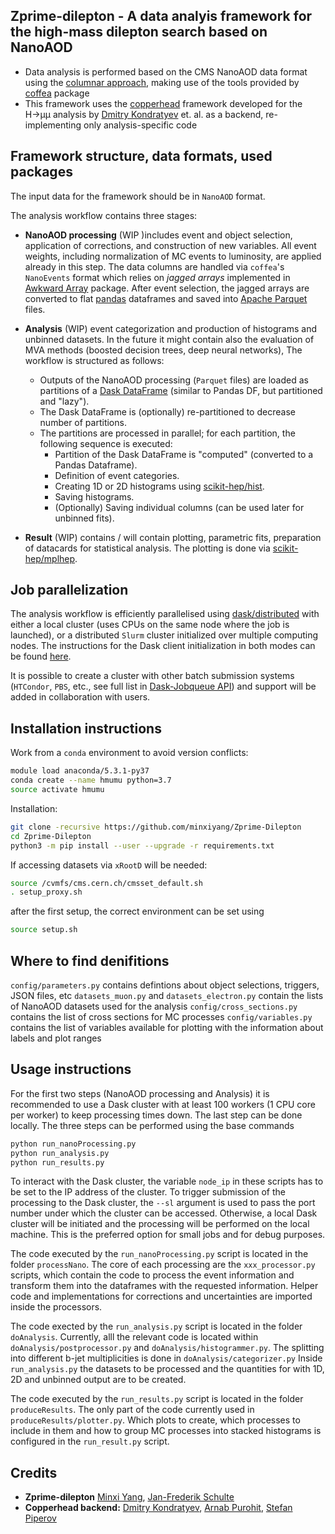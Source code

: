 ## Zprime-dilepton - A data analyis framework for the high-mass dilepton search based on NanoAOD

- Data analysis is performed based on the CMS NanoAOD data format using the [columnar approach](https://indico.cern.ch/event/759388/contributions/3306852/attachments/1816027/2968106/ncsmith-how2019-columnar.pdf), making use of the tools provided by [coffea](https://github.com/CoffeaTeam/coffea) package
- This framework uses the [copperhead](https://github.com/Run3HmmAnalysis/copperhead) framework developed for the H&rarr;µµ analysis by [Dmitry Kondratyev](https://github.com/kondratyevd) et. al. as a backend, re-implementing only analysis-specific code

## Framework structure, data formats, used packages
The input data for the framework should be in `NanoAOD` format.

The analysis workflow contains three stages:
- **NanoAOD processing** (WIP )includes event and object selection, application of corrections, and construction of new variables. All event weights, including normalization of MC events to luminosity, are applied already in this step. The data columns are handled via `coffea`'s `NanoEvents` format which relies on *jagged arrays* implemented in [Awkward Array](https://github.com/scikit-hep/awkward-1.0) package. After event selection, the jagged arrays are converted to flat [pandas](https://github.com/pandas-dev/pandas) dataframes and saved into [Apache Parquet](https://github.com/apache/parquet-format) files.
- **Analysis** (WIP) event categorization and production of histograms and unbinned datasets. In the future it might contain also the evaluation of MVA methods (boosted decision trees, deep neural networks),  The workflow is structured as follows:
  - Outputs of the NanoAOD processing (`Parquet` files) are loaded as partitions of a [Dask DataFrame](https://docs.dask.org/en/stable/dataframe.html) (similar to Pandas DF, but partitioned and "lazy").
  - The Dask DataFrame is (optionally) re-partitioned to decrease number of partitions.
  - The partitions are processed in parallel; for each partition, the following sequence is executed:
    - Partition of the Dask DataFrame is "computed" (converted to a Pandas Dataframe).
    - Definition of event categories.
    - Creating 1D or 2D histograms using [scikit-hep/hist](https://github.com/scikit-hep/hist).
    - Saving histograms.
    - (Optionally) Saving individual columns (can be used later for unbinned fits).

- **Result** (WIP) contains / will contain plotting, parametric fits, preparation of datacards for statistical analysis. The plotting is done via [scikit-hep/mplhep](https://github.com/scikit-hep/mplhep).

## Job parallelization
The analysis workflow is efficiently parallelised using [dask/distributed](https://github.com/dask/distributed) with either a local cluster (uses CPUs on the same node where the job is launched), or a distributed `Slurm` cluster initialized over multiple computing nodes. The instructions for the Dask client initialization in both modes can be found [here](copperhead/docs/dask_client.md).

It is possible to create a cluster with other batch submission systems (`HTCondor`, `PBS`, etc., see full list in [Dask-Jobqueue API](https://jobqueue.dask.org/en/latest/api.html#)) and support will be added in collaboration with users.

## Installation instructions
Work from a `conda` environment to avoid version conflicts:
```bash
module load anaconda/5.3.1-py37
conda create --name hmumu python=3.7
source activate hmumu
```
Installation:
```bash
git clone -recursive https://github.com/minxiyang/Zprime-Dilepton
cd Zprime-Dilepton
python3 -m pip install --user --upgrade -r requirements.txt
```
If accessing datasets via `xRootD` will be needed:
```bash
source /cvmfs/cms.cern.ch/cmsset_default.sh
. setup_proxy.sh
```

after the first setup, the correct environment can be set using
```bash
source setup.sh
```
## Where to find denifitions

`config/parameters.py` contains defintions about object selections, triggers, JSON files, etc
`datasets_muon.py` and `datasets_electron.py` contain the lists of NanoAOD datasets used for the analysis
`config/cross_sections.py` contains the list of cross sections for MC processes
`config/variables.py` contains the list of variables available for plotting with the information about labels and plot ranges

## Usage instructions

For the first two steps (NanoAOD processing and Analysis) it is recommended to use a Dask cluster with at least 100 workers (1 CPU core per worker) to keep processing times down. The last step can be done locally. The three steps can be performed using the base commands
```bash
python run_nanoProcessing.py
python run_analysis.py
python run_results.py
```
To interact with the Dask cluster, the variable `node_ip` in these scripts has to be set to the IP address of the cluster. To trigger submission of the processing to the Dask cluster, the ``--sl`` argument is used to pass the port number under which the cluster can be accessed. Otherwise, a local Dask cluster will be initiated and the processing will be performed on the local machine. This is the preferred option for small jobs and for debug purposes. 

The code executed by the `run_nanoProcessing.py` script is located in the folder `processNano`. The core of each processing are the `xxx_processor.py` scripts, which contain the code to process the event information and transform them into the dataframes with the requested information. Helper code and implementations for corrections and uncertainties are imported inside the processors. 

The code exected by the `run_analysis.py` script is located in the folder `doAnalysis`. Currently, alll the relevant code is located within `doAnalysis/postprocessor.py` and `doAnalysis/histogrammer.py`. The splitting into different b-jet multiplicities is done in `doAnalysis/categorizer.py` Inside `run_analysis.py` the datasets to be processed and the quantities for with 1D, 2D and unbinned output are to be created. 

The code executed by the `run_results.py` script is located in the folder `produceResults`. The only part of the code currently used in `produceResults/plotter.py`. Which plots to create, which processes to include in them and how to group MC processes into stacked histograms is configured in the `run_result.py` script.


## Credits
- **Zprime-dilepton** [Minxi Yang](https://github.com/minxiyang), [Jan-Frederik Schulte](https://github.com/JanFSchulte)
- **Copperhead backend:** [Dmitry Kondratyev](https://github.com/kondratyevd), [Arnab Purohit](https://github.com/ArnabPurohit), [Stefan Piperov](https://github.com/piperov)



